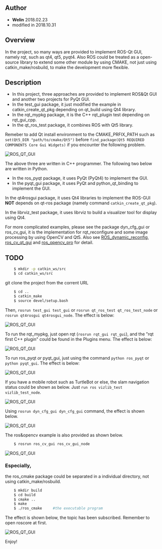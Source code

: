 ## Author
- **Welin**  2018.02.23
- modified in 2018.10.31

## Overview
In the project, so many ways are provided to implement ROS-Qt GUI, namely rqt, such as qt4, qt5, pyqt4. Also ROS could be treated as a open-source library to extend some other module by using CMAKE, not just using catkin_make/rosbuild, to make the development more flexible.

## Description
* In this project, three approaches are provided to implement ROS&Qt GUI and another two projects for PyQt GUI.
* In the test_gui package, it just modified the example in catkin_create_qt_pkg depending on qt_build using Qt4 library.
* In the rqt_mypkg package, it is the C++ rqt_plugin test depending on rqt_gui_cpp.
* In the qt_ros_test package, it combines ROS with Qt5 library.

Remeber to add Qt install environment to the CMAKE_PRFIX_PATH such as `set(Qt5_DIR "path/to/cmake/Qt5")` before `find_package(Qt5 REQUIRED COMPONENTS Core Gui Widgets)` if you encounter the following problem.

![ROS_QT_GUI](docs/images/error.png)



The above three are written in C++ programmer.
The following two below are written in Python.

* In the ros_pyqt package, it uses PyQt (PyQt4) to implement the GUI.
* In the pyqt_gui package, it uses PyQt and python_qt_binding to implement the GUI.


In the qt4rosgui package, it uses Qt4 libraries to implement the ROS-GUI **NOT** depends on qt-ros package (namely command `catkin_create_qt_pkg`).

In the librviz_test package, it uses librviz to build a visualizer tool for display using Qt4.

For more complicated examples, please see the package dyn_cfg_gui or ros_cv_gui, it is the implementation for rqt_reconfigure and some image processing by using OpenCV and Qt5. Also see [ROS_dynamic_reconfig](https://github.com/WelinLee/ROS_dynamic_reconfig "ROS_dynamic_reconfig"), [ros_cv_qt_gui](https://github.com/WelinLee/ros_cv_qt_gui) and [ros_opencv_pro](https://github.com/WelinLee/ROS_OPENCV_PRO) for detail.

## TODO
```sh
    $ mkdir -p catkin_ws/src
    $ cd catkin_ws/src
```

git clone the project from the corrent URL

```sh
    $ cd ..
    $ catkin_make
    $ source devel/setup.bash
```

Then, `rosrun test_gui test_gui` or `rosrun qt_ros_test qt_ros_test_node` or `rosrun qt4rosgui qt4rosgui_node`. The effect is below:

![ROS_QT_GUI](docs/images/test_gui.png)

To run the rqt_mypkg, just open rqt (`rosrun rqt_gui rqt_gui`), and the "rqt first C++ plugin" could be found in the Plugins menu. The effect is below:

![ROS_QT_GUI](docs/images/rqt_mypkg.png)

To run ros_pyqt *or* pyqt_gui, just using the command `python ros_pyqt` or `python pyqt_gui`. The effect is below:

![ROS_QT_GUI](docs/images/pyqt_gui.png)

If you have a mobile robot such as TurtleBot or else, the slam navigation status could be shown as below. Just `run ros vizlib_test vizlib_test_node`.

![ROS_QT_GUI](docs/images/librviz_gui.jpg)

Using `rosrun dyn_cfg_gui dyn_cfg_gui` command, the effect is shown below.

![ROS_QT_GUI](docs/images/rqt_recfg.png)

The ros&opencv example is also provided as shown below. 
```sh
    $ rosrun ros_cv_gui ros_cv_gui_node
```
![ROS_QT_GUI](docs/images/ros_cv_gui.png)



###  **Especially**,
the ros_cmake package could be separated in a individual directory, not using catkin_make/rosbuild.
```sh
    $ mkdir build
    $ cd build
    $ cmake ..
    $ make
    $ ./ros_cmake     #the executable program
```
The effect is shown below, the topic has been subscribed. Remember to open roscore at first.

![ROS_QT_GUI](docs/images/ros_cmake.png)



Enjoy!


